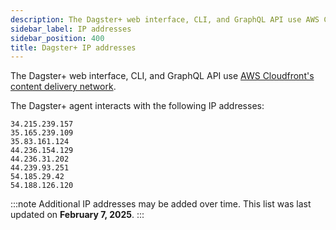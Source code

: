 ```yaml
---
description: The Dagster+ web interface, CLI, and GraphQL API use AWS CloudFront's content delivery network.
sidebar_label: IP addresses
sidebar_position: 400
title: Dagster+ IP addresses
---
```


The Dagster+ web interface, CLI, and GraphQL API use [AWS Cloudfront's content delivery network](https://docs.aws.amazon.com/AmazonCloudFront/latest/DeveloperGuide/LocationsOfEdgeServers.html).

The Dagster+ agent interacts with the following IP addresses:

```
34.215.239.157
35.165.239.109
35.83.161.124
44.236.154.129
44.236.31.202
44.239.93.251
54.185.29.42
54.188.126.120
```

:::note
Additional IP addresses may be added over time. This list was last updated on **February 7, 2025**.
:::
